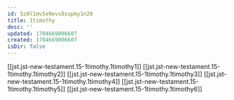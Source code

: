 ```yaml
---
id: 5z0l1mv5e9evs8zupmy1n20
title: 1timothy
desc: ''
updated: 1704669006607
created: 1704669006607
isDir: false
---
```

[[jst.jst-new-testament.15-1timothy.1timothy1]]
[[jst.jst-new-testament.15-1timothy.1timothy2]]
[[jst.jst-new-testament.15-1timothy.1timothy3]]
[[jst.jst-new-testament.15-1timothy.1timothy4]]
[[jst.jst-new-testament.15-1timothy.1timothy5]]
[[jst.jst-new-testament.15-1timothy.1timothy6]]
